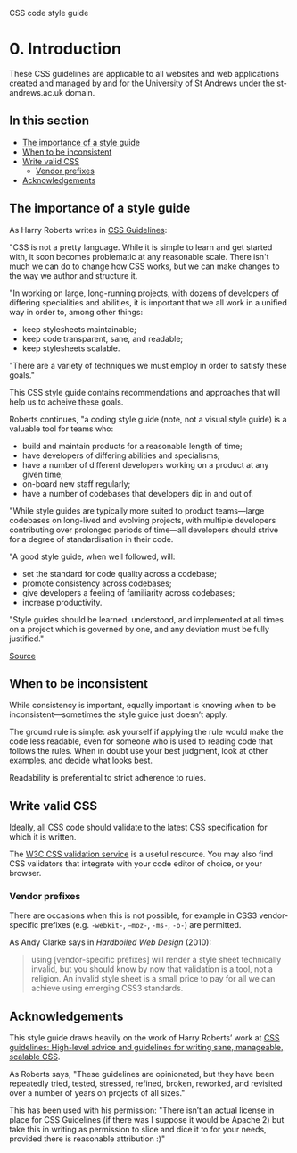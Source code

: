 CSS code style guide

# 0. Introduction

These CSS guidelines are applicable to all websites and web applications created and managed by and for the University of St Andrews under the st-andrews.ac.uk domain.




## In this section
<!-- MarkdownTOC depth=3 -->

- [The importance of a style guide](#the-importance-of-a-style-guide)
- [When to be inconsistent](#when-to-be-inconsistent)
- [Write valid CSS](#write-valid-css)
    - [Vendor prefixes](#vendor-prefixes)
- [Acknowledgements](#acknowledgements)

<!-- /MarkdownTOC -->




## The importance of a style guide

As Harry Roberts writes in [CSS Guidelines](http://cssguidelin.es/#introduction):

"CSS is not a pretty language. While it is simple to learn and get started with, it soon becomes problematic at any reasonable scale. There isn't much we can do to change how CSS works, but we can make changes to the way we author and structure it.

"In working on large, long-running projects, with dozens of developers of differing specialities and abilities, it is important that we all work in a unified way in order to, among other things:

*   keep stylesheets maintainable;
*   keep code transparent, sane, and readable;
*   keep stylesheets scalable.

"There are a variety of techniques we must employ in order to satisfy these goals."

This CSS style guide contains recommendations and approaches that will help us to acheive these goals.

Roberts continues, "a coding style guide (note, not a visual style guide) is a valuable tool for teams who:

*   build and maintain products for a reasonable length of time;
*   have developers of differing abilities and specialisms;
*   have a number of different developers working on a product at any
    given time;
*   on-board new staff regularly;
*   have a number of codebases that developers dip in and out of.

"While style guides are typically more suited to product teams—large codebases on long-lived and evolving projects, with multiple developers contributing over prolonged periods of time—all developers should strive for a degree of standardisation in their code.

"A good style guide, when well followed, will:

*   set the standard for code quality across a codebase;
*   promote consistency across codebases;
*   give developers a feeling of familiarity across codebases;
*   increase productivity.

"Style guides should be learned, understood, and implemented at all times on a project which is governed by one, and any deviation must be fully justified."

[Source](http://cssguidelin.es/#the-importance-of-a-styleguide)





## When to be inconsistent

While consistency is important, equally important is knowing when to be inconsistent—sometimes the style guide just doesn’t apply.

The ground rule is simple: ask yourself if applying the rule would make the code less readable, even for someone who is used to reading code that follows the rules. When in doubt use your best judgment, look at other examples, and decide what looks best.

Readability is preferential to strict adherence to rules.





## Write valid CSS

Ideally, all CSS code should validate to the latest CSS specification for which it is written.

The [W3C CSS validation service](http://jigsaw.w3.org/css-validator/) is a useful resource. You may also find CSS validators that integrate with your code editor of choice, or your browser.


### Vendor prefixes

There are occasions when this is not possible, for example in CSS3 vendor-specific prefixes (e.g. `-webkit-`, `–moz-`, `-ms-`, `-o-`) are permitted. 

As Andy Clarke says in _Hardboiled Web Design_ (2010):

> using [vendor-specific prefixes] will render a style sheet technically
> invalid, but you should know by now that validation is a tool, not a 
> religion. An invalid style sheet is a small price to pay for all we can 
> achieve using emerging CSS3 standards.





## Acknowledgements

This style guide draws heavily on the work of Harry Roberts’ work at [CSS guidelines: High-level advice and guidelines for writing sane, manageable, scalable CSS](http://cssguidelin.es/).

As Roberts says, "These guidelines are opinionated, but they have been repeatedly tried, tested, stressed, refined, broken, reworked, and revisited over a number of years on projects of all sizes."

This has been used with his permission: "There isn’t an actual license in place for CSS Guidelines (if there was I suppose it would be Apache 2) but take this in writing as permission to slice and dice it to for your needs, provided there is reasonable attribution :)"
